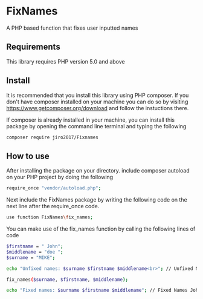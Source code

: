 # FixNames
A PHP based function that fixes user inputted names
## Requirements
This library requires PHP version 5.0 and above

## Install
It is recommended that you install this library using PHP composer. If you don't have composer installed on your machine you can do so by visiting https://www.getcomposer.org/download and follow the instuctions there.

If composer is already installed in your machine, you can install this package by opening the command line terminal and typing the following

```sh
composer require jiro2017/Fixnames
```

## How to use
After installing the package on your directory. include composer autoload on your PHP project by doing the following

```sh
require_once "vendor/autoload.php";
```
Next include the FixNames package by writing the following code on the next line after the require_once code.

```sh
use function FixNames\fix_names;
```
You can make use of the fix_names function by calling the following lines of code

```sh
$firstname = " John";
$middlename = "doe ";
$surname = "MIKE";

echo "Unfixed names: $surname $firstname $middlename<br>"; // Unfixed Names: John doe  Mike

fix_names($surname, $firstname, $middlename);

echo "Fixed names: $surname $firstname $middlename"; // Fixed Names John Doe Mike
```